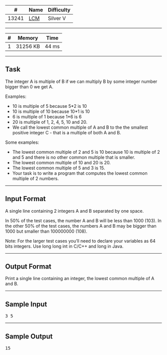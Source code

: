 | #     | Name                                         | Difficulty |
| ----- | -------------------------------------------- | ---------- |
| 13241 | [LCM](https://www.acmicpc.net/problem/13241) | Silver V   |

---

| #   | Memory   | Time  |
| --- | -------- | ----- |
| 1   | 31256 KB | 44 ms |

---

## Task
The integer A is multiple of B if we can multiply B by some integer number bigger than 0 we get A. 

Examples:

- 10 is multiple of 5 because 5*2 is 10
- 10 is multiple of 10 because 10*1 is 10
- 6 is multiple of 1 because 1*6 is 6
- 20 is multiple of 1, 2, 4, 5, 10 and 20.
- We call the lowest common multiple of A and B to the the smallest positive integer C - that is a multiple of both A and B.

Some examples:

- The lowest common multiple of 2 and 5 is 10 because 10 is multiple of 2 and 5 and there is no other common multiple that is smaller.
- The lowest common multiple of 10 and 20 is 20.
- The lowest common multiple of 5 and 3 is 15.
- Your task is to write a program that computes the lowest common multiple of 2 numbers.

---

## Input Format
A single line containing 2 integers A and B separated by one space.

In 50% of the test cases, the number A and B will be less than 1000 (103). In the other 50% of the test cases, the numbers A and B may be bigger than 1000 but smaller than 100000000 (108). 

Note: For the larger test cases you’ll need to declare your variables as 64 bits integers. Use long long int in C/C++ and long in Java.

---

## Output Format
Print a single line containing an integer, the lowest common multiple of A and B.

---

## Sample Input

<pre>
3 5
</pre>

---

## Sample Output

<pre>
15
</pre>
